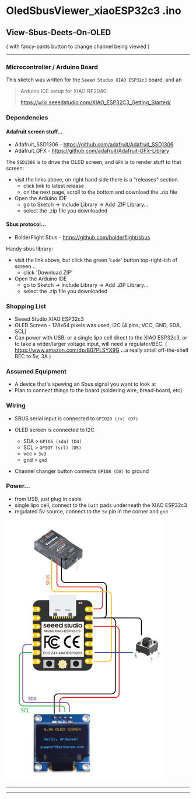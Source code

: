 # OledSbusViewer_xiaoESP32c3 .ino

## View-Sbus-Deets-On-OLED
( with fancy-pants button to change channel being viewed )

---


### Microcontroller / Arduino Board
This sketch was written for the `Seeed Studio XIAO ESP32c3` board, and an 

> Arduino IDE setup for XIAO RP2040:
> 
> https://wiki.seeedstudio.com/XIAO_ESP32C3_Getting_Started/


### Dependencies

#### Adafruit screen stuff...
- Adafruit_SSD1306 - https://github.com/adafruit/Adafruit_SSD1306
- Adafruit_GFX - https://github.com/adafruit/Adafruit-GFX-Library

The `SSD1306` is to drive the OLED screen, and `GFX` is to render stuff to that screen:

 - visit the links above, on right hand side there is a "releases" section.
   - click link to latest release
   - on the next page, scroll to the bottom and download the .zip file
 - Open the Arduino IDE
   - go to Sketch -> Include Library -> Add .ZIP Library...
   - select the .zip file you downloaded 

#### Sbus protocol...
- BolderFlight Sbus - https://github.com/bolderflight/sbus

Handy sbus library:

 - visit the link above, but click the green '`Code`' button top-right-ish of screen...
   - click 'Download ZIP'
 - Open the Arduino IDE
   - go to Sketch -> Include Library -> Add .ZIP Library...
   - select the .zip file you downloaded 

### Shopping List
 - Seeed Studio XIAO ESP32c3
 - OLED Screen - 128x64 pixels was used, I2C (4 pins; VCC, GND, SDA, SCL)
 - Can power with USB, or a single lipo cell direct to the XIAO ESP32c3, or to take a wider/larger voltage input,
   will need a regulator/BEC. ( https://www.amazon.com/dp/B07PLSYX9G ...a really small off-the-shelf BEC to 5v, 3A )

### Assumed Equipment
 - A device that's spewing an Sbus signal you want to look at
 - Plan to connect things to the board (soldering wire, bread-board, etc)
   
### Wiring
- SBUS serial input is connected to `GPIO20 (rx) (D7)`

- OLED screen is connected to I2C
  - SDA > `GPIO6 (sda) (D4)`
  - SCL > `GPIO7 (scl) (D5)`
  - vcc > `3v3`
  - gnd > `gnd`

- Channel changer button connects `GPIO8 (D8)` to ground

### Power...
 - from USB, just plug in cable
 - single lipo cell, connect to the `batt` pads underneath the XIAO ESP32c3
 - regulated 5v source, connect to the `5v` pin in the corner and `gnd`

![OledSbusViewer_xiaoESP32c3 wiring]( OledSbusViewer_xiaoESP32c3.png )


---

---



